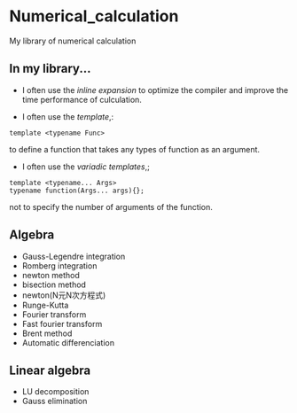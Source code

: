 # Numerical_calculation
My library of numerical calculation

## In my library...
- I often use the *inline expansion* to optimize the compiler and improve the time performance of culculation.

- I often use the *template*,:
```
template <typename Func>
```
to define a function that takes any types of function as an argument.

- I often use the *variadic templates*,;
```
template <typename... Args>
typename function(Args... args){};
```
not to specify the number of arguments of the function.

## Algebra

- Gauss-Legendre integration
- Romberg integration 
- newton method
- bisection method
- newton(N元N次方程式)
- Runge-Kutta
- Fourier transform
- Fast fourier transform
- Brent method
- Automatic differenciation

## Linear algebra

- LU decomposition
- Gauss elimination
